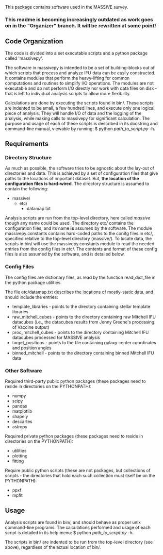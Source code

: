 This package contains software used in the MASSIVE survey.


### This readme is becoming increasingly outdated as work goes on in the "Organizer" branch. It will be rewritten at some point!

## Code Organization

The code is divided into a set executable scripts and a python package called
'massivepy'.

The software in massivepy is intended to be a set of building-blocks out of
which scripts that process and analyze IFU data can be easily constructed. It
contains modules that perform the heavy-lifting for common computations and
routines to simplify I/O operations. The modules are not executable and do not perform I/O directly nor work with data files on disk - that is left to
individual analysis scripts to allow more flexibility.

Calculations are done by executing the scripts found in bin/. These scripts
are indented to be small, a few hundred lines, and execute only one logical
piece of analysis. They will handle I/O of data and the logging of the analysis, while making calls to massivepy for significant calculation. The
purpose and usage of each of these scripts is described in its docstring and
command-line manual, viewable by running: $ python *path_to_script.py* -h.

## Requirements

### Directory Structure
As much as possible, the software tries to be agnostic about the lay-out of directories and data. This is achieved by a set of configuration files that
give paths to the locations of important dataset. But, **the location of the configuration files is hard-wired**. The directory structure is assumed to contain the following:
- massive/
  - etc/
    - datamap.txt

Analysis scripts are run from the top-level directory, here called *massive*
though any name could be used.  The directory etc/ contains the configuration
files, and its name **is** assumed by the software. The module
massivepy.constants contains hard-coded paths to the conifg files in etc/,
specified relative to the top-level directory (massive/). To locate data,
the scripts in bin/ will use the massivepy.constants module to read the
needed entries from the config files in etc/.  The contents and format of
these config files is also assumed by the software, and is detailed below.

### Config Files
The config files are dictionary files, as read by the function read_dict_file in the python package utilities.

The file etc/datamap.txt describes the locations of mostly-static data, and
should include the entries:
- template_libraries - points to the directory containing stellar template
libraries
- raw_mitchell_cubes - points to the directory containing raw Mitchell IFU
datacubes (i.e., the datacubes results from Jenny Greene's processing of
Vaccine output)
- proc_mitchell_cubes - points to the directory containing Mitchell IFU
datacubes processed for MASSIVE analysis
- target_positions - points to the file containing galaxy center coordinates
and position angles
- binned_mitchell -  points to the directory containing binned Mitchell IFU
data

### Other Software
Required third-party public python packages (these packages need to reside
in directories on the PYTHONPATH):
- numpy
- scipy
- pandas
- matplotlib
- shapely
- descartes
- astropy

Required private python packages (these packages need to reside in
directories on the PYTHONPATH):
- utilities
- plotting
- fitting

Require public python scripts (these are not packages, but collections of
scripts - the directories that hold each such collection must itself be
on the PYTHONPATH):
- ppxf
- mpfit

## Usage

Analysis scripts are found in bin/, and should behave as proper unix
command-line programs. The calculations performed and usage of each script
is detailed in its help menu: $ python *path_to_script.py* -h.

The scripts in bin/ are indented to be run from the top-level directory (see above), regardless of the actual location of bin/.

